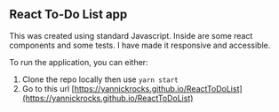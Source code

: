 ## React To-Do List app
This was created using standard Javascript. Inside are some react components and some tests.
I have made it responsive and accessible.

To run the application, you can either:
1) Clone the repo locally then use `yarn start`
2) Go to this url [https://yannickrocks.github.io/ReactToDoList](https://yannickrocks.github.io/ReactToDoList)

